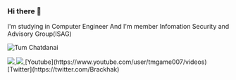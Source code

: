 ### Hi there 👋

I'm studying in Computer Engineer
And I'm member Infomation Security and Advisory Group(ISAG) 


![Tum Chatdanai](https://cdn.discordapp.com/attachments/876773640367136799/895594299750748170/banner-welcome.gif)

<a href="https://web.facebook.com/Chatdabai/">
   <img src=https://img.shields.io/badge/Facebook-1877F2?style=for-the-badge&logo=facebook&logoColor=white>
</a>
<a href="https://www.instagram.com/tumchatda__/">
   <img src=https://img.shields.io/badge/Instagram-E4405F?style=for-the-badge&logo=instagram&logoColor=white>
</a>
[Youtube](https://www.youtube.com/user/tmgame007/videos)<br>
[Twitter](https://twitter.com/Brackhak)<br>

<!--
**Brackhak/Brackhak** is a ✨ _special_ ✨ repository because its `README.md` (this file) appears on your GitHub profile.

Here are some ideas to get you started:

- 🔭 I’m currently working on ...
- 🌱 I’m currently learning ...
- 👯 I’m looking to collaborate on ...
- 🤔 I’m looking for help with ...
- 💬 Ask me about ...
- 📫 How to reach me: ...
- 😄 Pronouns: ...
- ⚡ Fun fact: ...
-->
